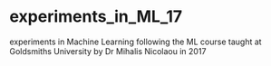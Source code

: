 # experiments_in_ML_17
experiments in Machine Learning following the ML course taught at Goldsmiths University by Dr Mihalis Nicolaou in 2017
